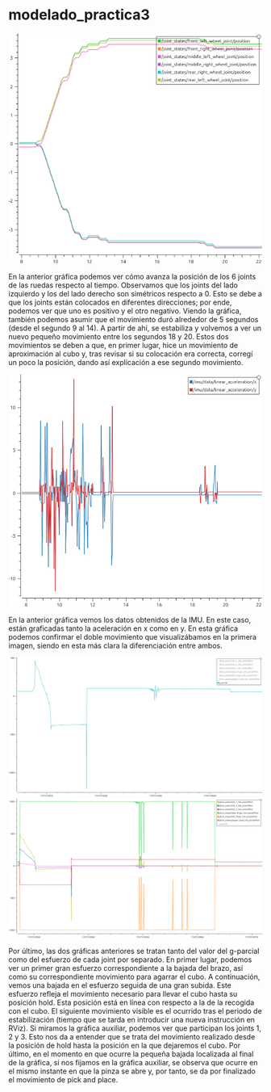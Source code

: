 # modelado_practica3

![grafica_1](assets/imagen_apartado5.png)

En la anterior gráfica podemos ver cómo avanza la posición de los 6 joints de las ruedas respecto al tiempo. Observamos que los joints del lado izquierdo y los del lado derecho son simétricos respecto a 0. Esto se debe a que los joints están colocados en diferentes direcciones; por ende, podemos ver que uno es positivo y el otro negativo. Viendo la gráfica, también podemos asumir que el movimiento duró alrededor de 5 segundos (desde el segundo 9 al 14). A partir de ahí, se estabiliza y volvemos a ver un nuevo pequeño movimiento entre los segundos 18 y 20. Estos dos movimientos se deben a que, en primer lugar, hice un movimiento de aproximación al cubo y, tras revisar si su colocación era correcta, corregí un poco la posición, dando así explicación a ese segundo movimiento.

![grafica_2](assets/imagen_apartado6.png)

En la anterior gráfica vemos los datos obtenidos de la IMU. En este caso, están graficadas tanto la aceleración en x como en y. En esta gráfica podemos confirmar el doble movimiento que visualizábamos en la primera imagen, siendo en esta más clara la diferenciación entre ambos.

![grafica_3](assets/imagen_apartado7.png)
![grafica_aux](assets/auxiliar.png)

Por último, las dos gráficas anteriores se tratan tanto del valor del g-parcial como del esfuerzo de cada joint por separado. En primer lugar, podemos ver un primer gran esfuerzo correspondiente a la bajada del brazo, así como su correspondiente movimiento para agarrar el cubo. A continuación, vemos una bajada en el esfuerzo seguida de una gran subida. Este esfuerzo refleja el movimiento necesario para llevar el cubo hasta su posición hold. Esta posición está en línea con respecto a la de la recogida con el cubo. El siguiente movimiento visible es el ocurrido tras el periodo de estabilización (tiempo que se tarda en introducir una nueva instrucción en RViz). Si miramos la gráfica auxiliar, podemos ver que participan los joints 1, 2 y 3. Esto nos da a entender que se trata del movimiento realizado desde la posición de hold hasta la posición en la que dejaremos el cubo. Por último, en el momento en que ocurre la pequeña bajada localizada al final de la gráfica, si nos fijamos en la gráfica auxiliar, se observa que ocurre en el mismo instante en que la pinza se abre y, por tanto, se da por finalizado el movimiento de pick and place.

